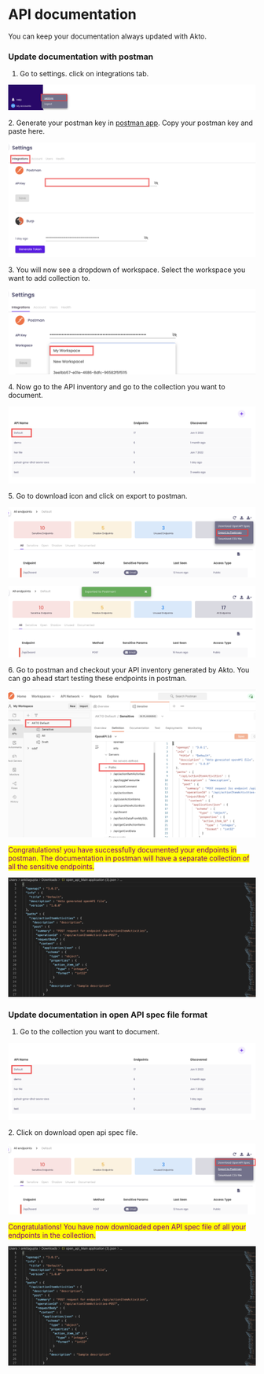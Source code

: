 # API documentation

You can keep your documentation always updated with Akto.

### Update documentation with postman

1. Go to settings. click on integrations tab.

![](<../.gitbook/assets/Frame 68.png>)

&#x20; 2\. Generate your postman key in [postman app](https://web.postman.co/settings/me/api-keys). Copy your postman key and paste here.

![](<../.gitbook/assets/Frame 70 (1).png>)

3\. You will now see a dropdown of workspace. Select the workspace you want to add collection to.

![](<../.gitbook/assets/Frame 71 (1).png>)

&#x20;4\. Now go to the API inventory and go to the collection you want to document.&#x20;

![](<../.gitbook/assets/Frame 72 (2).png>)

&#x20;5\. Go to download icon and click on export to postman.

![](<../.gitbook/assets/Frame 45 (1).png>)

![](<../.gitbook/assets/Screen Shot 2022-03-09 at 2.22.26 PM.png>)

6\. Go to postman and checkout your API inventory generated by Akto. You can go ahead start testing these endpoints in postman.

![](<../.gitbook/assets/Frame 74.png>)

<mark style="color:purple;">Congratulations! you have successfully documented your endpoints in postman. The documentation in postman will have a separate collection of all the sensitive endpoints.</mark>&#x20;

![](<../.gitbook/assets/Screen Shot 2022-03-09 at 2.27.15 PM.png>)

### Update documentation in open API spec file format

1. Go to the collection you want to document.

![](<../.gitbook/assets/Frame 72 (1).png>)

&#x20; 2\. Click on download open api spec file.&#x20;

![](<../.gitbook/assets/Frame 73.png>)

<mark style="color:purple;">Congratulations! You have now downloaded open API spec file of all your endpoints in the collection.</mark>

![](<../.gitbook/assets/Screen Shot 2022-03-09 at 2.27.15 PM.png>)
